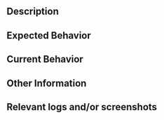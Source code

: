 ## Description

<!--- If the summary in the title is not enough, you can provide more information here. -->

## Expected Behavior

<!--- Tell us what should happen after the enhancement -->

## Current Behavior

<!--- Tell us what happens now -->

## Other Information

<!--- Any other information -->

## Relevant logs and/or screenshots

<!--- Paste any relevant logs - please use code blocks (```) to format console output, logs, and code as it's very hard to read otherwise. -->
